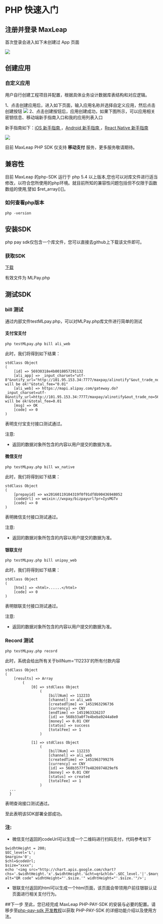 # PHP 快速入门
## 注册并登录 MaxLeap
首次登录会进入如下未创建过 App 页面

![](../../../images/login_1.png)

## 创建应用
### 自定义应用
用户自行创建工程项目并配置，根据具体业务设计数据库表结构和对应逻辑。

1、点击创建应用后，进入如下页面，输入应用名称并选择自定义应用，然后点击创建按钮
![](../../../images/CreateAppCustom1.png)
2、点击创建按钮后，应用创建成功，如果下图所示，可以应用相关密钥信息、移动端新手指南入口和我的应用列表入口

新手指南如下：[iOS 新手指南 ](quickstart/iosquickstart.html) ，[Android 新手指南 ](quickstart/androidquickstart.html) ，[React Native 新手指南 ](quickstart/reactnativequickstart.html)  

![](../../../images/CreateAppCustom2.png)


目前 MaxLeap PHP SDK 仅支持 **移动支付** 服务，更多服务敬请期待。

## 兼容性

目前 MaxLeap 的php-SDK 运行于 php 5.4 以上版本,您也可以对库文件进行适当修改，以符合您所使用的php环境。就目前所知的兼容性问题包括但不仅限于函数数组的使用,譬如 $ret_array()[]。

### 如何查看php版本

```
php -version
```

## 安装SDK

php pay sdk仅包含一个库文件，您可以直接去github上下载该文件即可。

### 获取SDK

[下载](https://github.com/MaxLeap/SDK-MaxPay-PHP/archive/master.zip)

有效文件为 MLPay.php


## 测试SDK
### bill 测试
通过内部文件testMLpay.php，可以对MLPay.php库文件进行简单的测试

#### 支付宝支付

```
php testMLpay.php bill ali_web
```
此时，我们将得到如下结果：

```
stdClass Object
(
    [id] => 56930318e4b0018057291132
    [ali_app] => _input_charset="utf-8"&notify_url="http://101.95.153.34:7777/maxpay/alinotify"&out_trade_no="56930318e4b0018057291132"&partner="2088121305224121"&payment_type="1"&return_url="http://www.qq.com"&seller_id="2088121305224121"&service="mobile.securitypay.pay"&sign="mlwsJRkiiEdkGKjteE3gVNQP8ZT8BlxvE2yK7AAsHXAu1N33MZcTMKxXxnTcMBdMsSa%2FIta6c21LTjtOFVouCttHEzrJxmi60CRsJGtj4Wx1eqqAozjDfR%2BWA%2B5MC0CHIAv%2FTGLN%2BWJxcQrivFsTDqh%2Fapwv6uO8jlJPLOLxkOU%3D"&sign_type="RSA"&subject="it will be ok!"&total_fee="0.01"
    [ali_web] => https://mapi.alipay.com/gateway.do?_input_charset=utf-8&notify_url=http://101.95.153.34:7777/maxpay/alinotify&out_trade_no=56930318e4b0018057291132&partner=2088121305224121&payment_type=1&return_url=http://www.qq.com&seller_id=2088121305224121&service=create_direct_pay_by_user&sign=0791e8812c3c16729ba45bd009e2f257&sign_type=MD5&subject=it will be ok!&total_fee=0.01
    [msg] => OK
    [code] => 0
)
```

表明支付宝支付接口测试通过。

注意:

* 返回的数据对象所包含的内容以用户提交的数据为准。

#### 微信支付

```
php testMLpay.php bill wx_native
```
此时，我们将得到如下结果：

```
stdClass Object
(
    [prepayid] => wx20160119104319f0f91df8b90436948052
    [codeUrl] => weixin://wxpay/bizpayurl?pr=IysMGTv
    [code] => 0
)
```
表明微信支付接口测试通过。

注意:

* 返回的数据对象所包含的内容以用户提交的数据为准。

#### 银联支付

```
php testMLpay.php bill unipay_web
```
此时，我们将得到如下结果：

```
stdClass Object
(
    [html] => <html>......</html>
    [code] => 0
)
```
表明银联支付接口测试通过。

注意:

* 返回的数据对象所包含的内容以用户提交的数据为准。

### Record 测试

```
php testMLpay.php record
```

此时，系统会给出所有关于billNum='112233'的所有付款内容

```
stdClass Object
(
    [results] => Array
        (
            [0] => stdClass Object
                (
                    [billNum] => 112233
                    [channel] => ali_web
                    [createdTime] => 1451963296736
                    [currency] => CNY
                    [endTime] => 1451963326237
                    [id] => 568b33a0f7e4beba9244a8e0
                    [money] => 0.01 CNY
                    [status] => success
                    [totalFee] => 1
                )

            [1] => stdClass Object
                (
                    [billNum] => 112233
                    [channel] => ali_web
                    [createdTime] => 1451963799276
                    [currency] => CNY
                    [id] => 568b3577f7e4826974829ef6
                    [money] => 0.01 CNY
                    [status] => created
                    [totalFee] => 1
                )
  ...
  }
```
表明查询接口测试通过。

至此表明该SDK部署全部成功。

### 注:

* 微信支付返回的codeUrl可以生成一个二维码进行扫码支付，代码参考如下

```
$widhtHeight = 200;
$EC_level='L';
$margin='0';
$chl=$codeUrl;
$size="xxxx";
echo '<img src="http://chart.apis.google.com/chart?chs='.$widhtHeight.'x'.$widhtHeight.'&cht=qr&chld='.$EC_level.'|'.$margin.'&chl='.$chl.'" alt="QR code" widhtHeight="'.$size.'" widhtHeight="'.$size.'"/>';
```

* 银联支付返回的html可以生成一个html页面，该页面会带领用户前往银联认证页面进行相关支付行为。

##下一步
至此，您已经完成 MaxLeap PHP-PAY-SDK 的安装与必要的配置。请移步至[php-pay-sdk 开发教程](https://maxleap.cn/s/web/zh_cn/guide/devguide/php.html)以获取 PHP-PAY-SDK 的详细功能介绍以及使用方法。